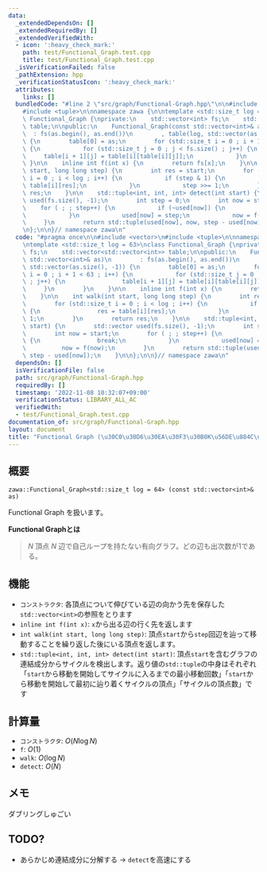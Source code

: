 ```yaml
---
data:
  _extendedDependsOn: []
  _extendedRequiredBy: []
  _extendedVerifiedWith:
  - icon: ':heavy_check_mark:'
    path: test/Functional_Graph.test.cpp
    title: test/Functional_Graph.test.cpp
  _isVerificationFailed: false
  _pathExtension: hpp
  _verificationStatusIcon: ':heavy_check_mark:'
  attributes:
    links: []
  bundledCode: "#line 2 \"src/graph/Functional-Graph.hpp\"\n\n#include <vector>\n\
    #include <tuple>\n\nnamespace zawa {\n\ntemplate <std::size_t log = 63>\nclass\
    \ Functional_Graph {\nprivate:\n    std::vector<int> fs;\n    std::vector<std::vector<int>>\
    \ table;\n\npublic:\n    Functional_Graph(const std::vector<int>& as)\n      \
    \  : fs(as.begin(), as.end())\n        , table(log, std::vector(as.size(), -1))\
    \ {\n        table[0] = as;\n        for (std::size_t i = 0 ; i + 1 < 63 ; i++)\
    \ {\n            for (std::size_t j = 0 ; j < fs.size() ; j++) {\n           \
    \     table[i + 1][j] = table[i][table[i][j]];\n            }\n        }\n   \
    \ }\n\n    inline int f(int x) {\n        return fs[x];\n    }\n\n    int walk(int\
    \ start, long long step) {\n        int res = start;\n        for (std::size_t\
    \ i = 0 ; i < log ; i++) {\n            if (step & 1) {\n                res =\
    \ table[i][res];\n            }\n            step >>= 1;\n        }\n        return\
    \ res;\n    }\n\n    std::tuple<int, int, int> detect(int start) {\n        std::vector\
    \ used(fs.size(), -1);\n        int step = 0;\n        int now = start;\n    \
    \    for ( ; ; step++) {\n            if (~used[now]) {\n                break;\n\
    \            }\n            used[now] = step;\n            now = f(now);\n   \
    \     }\n        return std::tuple(used[now], now, step - used[now]);\n    }\n\
    \n};\n\n}// namespace zawa\n"
  code: "#pragma once\n\n#include <vector>\n#include <tuple>\n\nnamespace zawa {\n\
    \ntemplate <std::size_t log = 63>\nclass Functional_Graph {\nprivate:\n    std::vector<int>\
    \ fs;\n    std::vector<std::vector<int>> table;\n\npublic:\n    Functional_Graph(const\
    \ std::vector<int>& as)\n        : fs(as.begin(), as.end())\n        , table(log,\
    \ std::vector(as.size(), -1)) {\n        table[0] = as;\n        for (std::size_t\
    \ i = 0 ; i + 1 < 63 ; i++) {\n            for (std::size_t j = 0 ; j < fs.size()\
    \ ; j++) {\n                table[i + 1][j] = table[i][table[i][j]];\n       \
    \     }\n        }\n    }\n\n    inline int f(int x) {\n        return fs[x];\n\
    \    }\n\n    int walk(int start, long long step) {\n        int res = start;\n\
    \        for (std::size_t i = 0 ; i < log ; i++) {\n            if (step & 1)\
    \ {\n                res = table[i][res];\n            }\n            step >>=\
    \ 1;\n        }\n        return res;\n    }\n\n    std::tuple<int, int, int> detect(int\
    \ start) {\n        std::vector used(fs.size(), -1);\n        int step = 0;\n\
    \        int now = start;\n        for ( ; ; step++) {\n            if (~used[now])\
    \ {\n                break;\n            }\n            used[now] = step;\n  \
    \          now = f(now);\n        }\n        return std::tuple(used[now], now,\
    \ step - used[now]);\n    }\n\n};\n\n}// namespace zawa\n"
  dependsOn: []
  isVerificationFile: false
  path: src/graph/Functional-Graph.hpp
  requiredBy: []
  timestamp: '2022-11-08 10:32:07+09:00'
  verificationStatus: LIBRARY_ALL_AC
  verifiedWith:
  - test/Functional_Graph.test.cpp
documentation_of: src/graph/Functional-Graph.hpp
layout: document
title: "Functional Graph (\u30C0\u30D6\u30EA\u30F3\u30B0K\u56DE\u884C\u52D5)"
---
```


## 概要
```
zawa::Functional_Graph<std::size_t log = 64> (const std::vector<int>& as)
```

Functional Graph を扱います。

**Functional Graphとは**
> $N$ 頂点 $N$ 辺で自己ループを持たない有向グラフ。どの辺も出次数が1である。

## 機能
 - `コンストラクタ`: 各頂点について伸びている辺の向かう先を保存した`std::vector<int>`の参照をとります
 - `inline int f(int x)`: `x`から出る辺の行く先を返します
 - `int walk(int start, long long step)`: 頂点`start`から`step`回辺を辿って移動することを繰り返した後にいる頂点を返します。
 - `std::tuple<int, int, int> detect(int start)`: 頂点`start`を含むグラフの連結成分からサイクルを検出します。返り値の`std::tuple`の中身はそれぞれ「`start`から移動を開始してサイクルに入るまでの最小移動回数」「`start`から移動を開始して最初に辿り着くサイクルの頂点」「サイクルの頂点数」です

## 計算量
- `コンストラクタ`: $O(N\log N)$
- `f`: $O(1)$
- `walk`: $O(\log N)$
- `detect`: $O(N)$

## メモ
ダブリングしゅごい

## TODO?
- あらかじめ連結成分に分解する -> `detect`を高速にする


